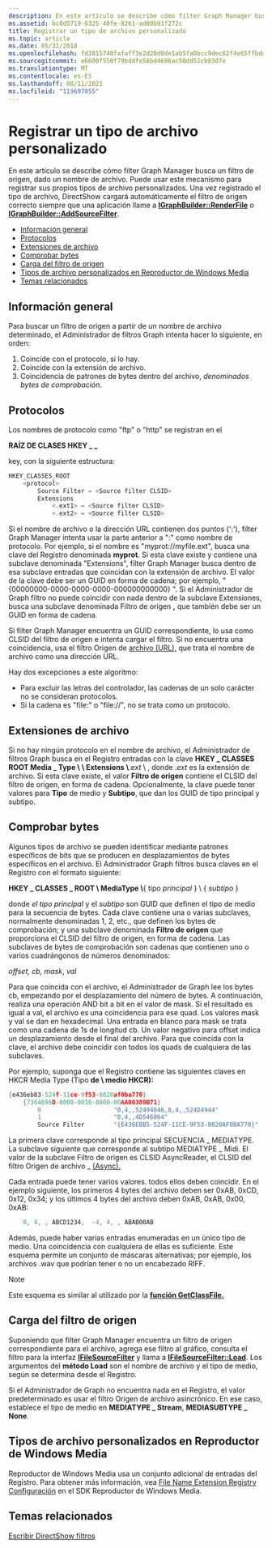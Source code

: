 ```yaml
---
description: En este artículo se describe cómo filter Graph Manager busca un filtro de origen, dado un nombre de archivo.
ms.assetid: bc0d5719-6325-40fe-8261-ad00b91f272c
title: Registrar un tipo de archivo personalizado
ms.topic: article
ms.date: 05/31/2018
ms.openlocfilehash: fd2815748fafaff3e2d20d0de1ab5fa0bcc9dec62f4e65ffbdd8479fec434d99
ms.sourcegitcommit: e6600f550f79bddfe58bd4696ac50dd52cb03d7e
ms.translationtype: MT
ms.contentlocale: es-ES
ms.lasthandoff: 08/11/2021
ms.locfileid: "119697055"
---
```

# <a name="registering-a-custom-file-type"></a>Registrar un tipo de archivo personalizado

En este artículo se describe cómo filter Graph Manager busca un filtro de origen, dado un nombre de archivo. Puede usar este mecanismo para registrar sus propios tipos de archivo personalizados. Una vez registrado el tipo de archivo, DirectShow cargará automáticamente el filtro de origen correcto siempre que una aplicación llame a [**IGraphBuilder::RenderFile**](/windows/desktop/api/Strmif/nf-strmif-igraphbuilder-renderfile) o [**IGraphBuilder::AddSourceFilter**](/windows/desktop/api/Strmif/nf-strmif-igraphbuilder-addsourcefilter).

-   [Información general](#overview)
-   [Protocolos](#protocols)
-   [Extensiones de archivo](#file-extensions)
-   [Comprobar bytes](#check-bytes)
-   [Carga del filtro de origen](#loading-the-source-filter)
-   [Tipos de archivo personalizados en Reproductor de Windows Media](#custom-file-types-in-windows-media-player)
-   [Temas relacionados](#related-topics)

## <a name="overview"></a>Información general

Para buscar un filtro de origen a partir de un nombre de archivo determinado, el Administrador de filtros Graph intenta hacer lo siguiente, en orden:

1.  Coincide con el protocolo, si lo hay.
2.  Coincide con la extensión de archivo.
3.  Coincidencia de patrones de bytes dentro del archivo, *denominados bytes de comprobación*.

## <a name="protocols"></a>Protocolos

Los nombres de protocolo como "ftp" o "http" se registran en el

**RAÍZ DE CLASES HKEY \_ \_**

key, con la siguiente estructura:


```C++
HKEY_CLASSES_ROOT
    <protocol>
        Source Filter = <Source filter CLSID>
        Extensions
            <.ext1> = <Source filter CLSID>
            <.ext2> = <Source filter CLSID>
```



Si el nombre de archivo o la dirección URL contienen dos puntos (':'), filter Graph Manager intenta usar la parte anterior a ":" como nombre de protocolo. Por ejemplo, si el nombre es "myprot://myfile.ext", busca una clave del Registro denominada **myprot**. Si esta clave existe y contiene una subclave denominada "Extensions", filter Graph Manager busca dentro de esa subclave entradas que coincidan con la extensión de archivo. El valor de la clave debe ser un GUID en forma de cadena; por ejemplo, " {00000000-0000-0000-0000-000000000000} ". Si el Administrador de Graph filtro no  puede coincidir con nada dentro de la subclave Extensiones, busca una subclave denominada Filtro de origen **,** que también debe ser un GUID en forma de cadena.

Si filter Graph Manager encuentra un GUID correspondiente, lo usa como CLSID del filtro de origen e intenta cargar el filtro. Si no encuentra una coincidencia, usa el filtro Origen de [archivo (URL),](file-source--url--filter.md) que trata el nombre de archivo como una dirección URL.

Hay dos excepciones a este algoritmo:

-   Para excluir las letras del controlador, las cadenas de un solo carácter no se consideran protocolos.
-   Si la cadena es "file:" o "file://", no se trata como un protocolo.

## <a name="file-extensions"></a>Extensiones de archivo

Si no hay ningún protocolo en el nombre de archivo, el Administrador de filtros Graph busca en el Registro entradas con la clave **HKEY \_ CLASSES ROOT Media \_ Type \\ \\ Extensions \\**.*ext* \\ , donde .*ext* es la extensión de archivo. Si esta clave existe, el valor **Filtro de origen** contiene el CLSID del filtro de origen, en forma de cadena. Opcionalmente, la clave puede tener valores para **Tipo** de medio y **Subtipo**, que dan los GUID de tipo principal y subtipo.

## <a name="check-bytes"></a>Comprobar bytes

Algunos tipos de archivo se pueden identificar mediante patrones específicos de bits que se producen en desplazamientos de bytes específicos en el archivo. El Administrador Graph filtros busca claves en el Registro con el formato siguiente:

**HKEY \_ CLASSES \_ ROOT \\ MediaType \\**{ tipo *principal* } \\ { *subtipo* }

donde *el tipo principal* y el *subtipo* son GUID que definen el tipo de medio para la secuencia de bytes. Cada clave contiene una o varias subclaves, normalmente denominadas 1, 2, etc., que definen los bytes de comprobación; y una subclave denominada **Filtro de origen** que proporciona el CLSID del filtro de origen, en forma de cadena. Las subclaves de bytes de comprobación son cadenas que contienen uno o varios cuadrángonos de números denominados:

*offset,* *cb,* *mask*, *val*

Para que coincida con el archivo, el Administrador de Graph lee los bytes cb, empezando por el desplazamiento del número de bytes. A continuación, realiza una operación AND bit a bit en el valor de mask. Si el resultado es igual a val, el archivo es una coincidencia para ese quad. Los valores mask y val se dan en hexadecimal. Una entrada en blanco para mask se trata como una cadena de 1s de longitud cb. Un valor negativo para offset indica un desplazamiento desde el final del archivo. Para que coincida con la clave, el archivo debe coincidir con todos los quads de cualquiera de las subclaves.

Por ejemplo, suponga que el Registro contiene las siguientes claves en HKCR Media Type (Tipo **de \\ medio HKCR):**


```C++
{e436eb83-524f-11ce-9f53-0020af0ba770}
    {7364696D-0000-0010-8000-00AA00389B71}
        0                    "0,4,,52494646,8,4,,524D4944"
        1                    "0,4,,4D546864"
        Source Filter        "{E436EBB5-524F-11CE-9F53-0020AF0BA770}"
```



La primera clave corresponde al tipo principal SECUENCIA \_ MEDIATYPE. La subclave siguiente que corresponde al subtipo MEDIATYPE \_ Midi. El valor de la subclave Filtro de origen es CLSID AsyncReader, el CLSID del filtro Origen de archivo \_ [(Async).](file-source--async--filter.md)

Cada entrada puede tener varios valores. todos ellos deben coincidir. En el ejemplo siguiente, los primeros 4 bytes del archivo deben ser 0xAB, 0xCD, 0x12, 0x34; y los últimos 4 bytes del archivo deben 0xAB, 0xAB, 0x00, 0xAB:


```C++
    0, 4, , ABCD1234,  -4, 4, , ABAB00AB 
```



Además, puede haber varias entradas enumeradas en un único tipo de medio. Una coincidencia con cualquiera de ellas es suficiente. Este esquema permite un conjunto de máscaras alternativas; por ejemplo, los archivos .wav que podrían tener o no un encabezado RIFF.

> [!Note]  
> Este esquema es similar al utilizado por la [**función GetClassFile.**](/windows/win32/api/objbase/nf-objbase-getclassfile)

 

## <a name="loading-the-source-filter"></a>Carga del filtro de origen

Suponiendo que filter Graph Manager encuentra un filtro de origen correspondiente para el archivo, agrega ese filtro al gráfico, consulta el filtro para la interfaz [**IFileSourceFilter**](/windows/desktop/api/Strmif/nn-strmif-ifilesourcefilter) y llama a [**IFileSourceFilter::Load**](/windows/desktop/api/Strmif/nf-strmif-ifilesourcefilter-load). Los argumentos del **método Load** son el nombre de archivo y el tipo de medio, según se determina desde el Registro.

Si el Administrador de Graph no encuentra nada en el Registro, el valor predeterminado es usar el filtro Origen de archivo asincrónico. En ese caso, establece el tipo de medio en **MEDIATYPE \_ Stream**, **MEDIASUBTYPE \_ None**.

## <a name="custom-file-types-in-windows-media-player"></a>Tipos de archivo personalizados en Reproductor de Windows Media

Reproductor de Windows Media usa un conjunto adicional de entradas del Registro. Para obtener más información, vea [File Name Extension Registry Configuración](../wmp/file-name-extension-registry-settings.md) en el SDK Reproductor de Windows Media.

## <a name="related-topics"></a>Temas relacionados

<dl> <dt>

[Escribir DirectShow filtros](writing-directshow-filters.md)
</dt> </dl>

 

 
